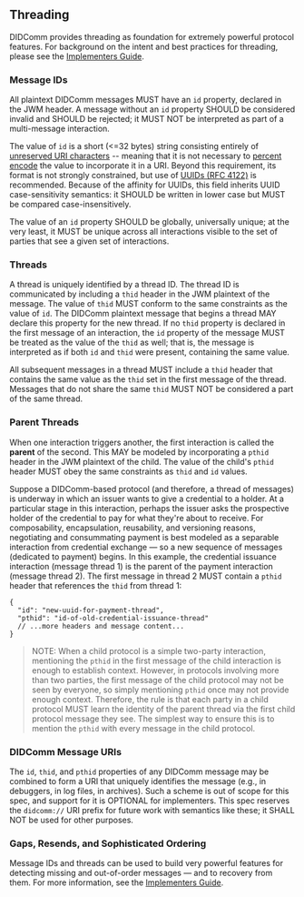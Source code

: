 ## Threading

DIDComm provides threading as foundation for extremely powerful protocol features. For background on the intent and best practices for threading, please see the [Implementers Guide](http://example.com/TODO--find-right-way-to-link-to-section-in-guide).

### Message IDs

All plaintext DIDComm messages MUST have an `id` property, declared in the JWM header. A message without an `id` property SHOULD be considered invalid and SHOULD be rejected; it MUST NOT be interpreted as part of a multi-message interaction.

The value of `id` is a short (<=32 bytes) string consisting entirely of [unreserved URI characters](https://datatracker.ietf.org/doc/html/rfc3986/#section-2.3) -- meaning that it is not necessary to [percent encode](https://en.wikipedia.org/wiki/Percent-encoding) the value to incorporate it in a URI. Beyond this requirement, its format is not strongly constrained, but use of [UUIDs (RFC 4122)](https://datatracker.ietf.org/doc/html/rfc4122) is recommended. Because of the affinity for UUIDs, this field inherits UUID case-sensitivity semantics: it SHOULD be written in lower case but MUST be compared case-insensitively.

The value of an `id` property SHOULD be globally, universally unique; at the very least, it MUST be unique across all interactions visible to the set of parties that see a given set of interactions.

### Threads

A thread is uniquely identified by a thread ID. The thread ID is communicated by including a `thid` header in the JWM plaintext of the message. The value of `thid` MUST conform to the same constraints as the value of `id`. The DIDComm plaintext message that begins a thread MAY declare this property for the new thread. If no `thid` property is declared in the first message of an interaction, the `id` property of the message MUST be treated as the value of the `thid` as well; that is, the message is interpreted as if both `id` and `thid` were present, containing the same value.

All subsequent messages in a thread MUST include a `thid` header that contains the same value as the `thid` set in the first message of the thread. Messages that do not share the same `thid` MUST NOT be considered a part of the same thread.

### Parent Threads

When one interaction triggers another, the first interaction is called the **parent** of the second. This MAY be modeled by incorporating a `pthid` header in the JWM plaintext of the child. The value of the child's `pthid` header MUST obey the same constraints as `thid` and `id` values.

Suppose a DIDComm-based protocol (and therefore, a thread of messages) is underway in which an issuer wants to give a credential to a holder. At a particular stage in this interaction, perhaps the issuer asks the prospective holder of the credential to pay for what they're about to receive. For composability, encapsulation, reusability, and versioning reasons, negotiating and consummating payment is best modeled as a separable interaction from credential exchange &mdash; so a new sequence of messages (dedicated to payment) begins. In this example, the credential issuance interaction (message thread 1) is the parent of the payment interaction (message thread 2). The first message in thread 2 MUST contain a `pthid` header that references the `thid` from thread 1:

```jsonc
{
  "id": "new-uuid-for-payment-thread",
  "pthid": "id-of-old-credential-issuance-thread"
  // ...more headers and message content...
}

```

>NOTE: When a child protocol is a simple two-party interaction, mentioning the `pthid` in the first message of the child interaction is enough to establish context. However, in protocols involving more than two parties, the first message of the child protocol may not be seen by everyone, so simply mentioning `pthid` once may not provide enough context. Therefore, the rule is that each party in a child protocol MUST learn the identity of the parent thread via the first child protocol message they see. The simplest way to ensure this is to mention the `pthid` with every message in the child protocol.

### DIDComm Message URIs

The `id`, `thid`, and `pthid` properties of any DIDComm message may be combined to form a URI that uniquely identifies the message (e.g., in debuggers, in log files, in archives). Such a scheme is out of scope for this spec, and support for it is OPTIONAL for implementers. This spec reserves the `didcomm://` URI prefix for future work with semantics like these; it SHALL NOT be used for other purposes.

### Gaps, Resends, and Sophisticated Ordering

Message IDs and threads can be used to build very powerful features for detecting missing and out-of-order messages &mdash; and to recovery from them. For more information, see the [Implementers Guide](http://example.com/TODO--find-right-way-to-link-to-section-in-guide). 